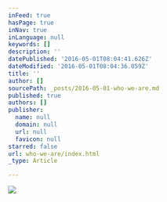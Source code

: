 ```yaml
---
inFeed: true
hasPage: true
inNav: true
inLanguage: null
keywords: []
description: ''
datePublished: '2016-05-01T08:04:41.626Z'
dateModified: '2016-05-01T08:04:36.059Z'
title: ''
author: []
sourcePath: _posts/2016-05-01-who-we-are.md
published: true
authors: []
publisher:
  name: null
  domain: null
  url: null
  favicon: null
starred: false
url: who-we-are/index.html
_type: Article

---
```

![](https://the-grid-user-content.s3-us-west-2.amazonaws.com/bb27e2eb-5fd8-4a3a-a436-ff57ad27d165.png)